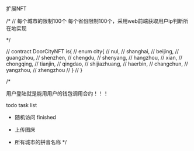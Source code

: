 扩展NFT

/*
// 每个城市的限制100个 
每个省份限制100个，采用web前端获取用户ip判断所在地实现

*/

// contract DoorCityNFT is{
//     enum city{
//         nul,
//         shanghai,
//         beijing,
//         guangzhou,
//         shenzhen,
//         chengdu,
//         shenyang,
//         hangzhou,
//         xian,
//         chongqing,
//         tianjin,
//         qingdao,
//         shijiazhuang,
//         haerbin,
//         changchun,
//         yangzhou,
//         zhengzhou
//     }
// }

/*

用户登陆就是能用用户的钱包调用合约！！！

todo task list
- 随机访问 finished
- 上传图床

- 所有城市的拼音名称 
*/
